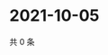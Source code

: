 # 2021-10-05

共 0 条

<!-- BEGIN WEIBO -->
<!-- 最后更新时间 Tue Oct 05 2021 04:13:59 GMT+0800 (China Standard Time) -->

<!-- END WEIBO -->
